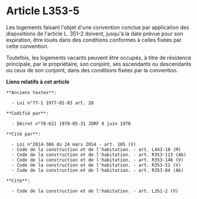 # Article L353-5

Les logements faisant l'objet d'une convention conclue par application des dispositions de l'article L. 351-2 doivent,
jusqu'à la date prévue pour son expiration, être loués dans des conditions conformes à celles fixées par cette convention. 

Toutefois, les logements vacants peuvent être occupés, à titre de résidence principale, par le propriétaire, son conjoint,
ses ascendants ou descendants ou ceux de son conjoint, dans des conditions fixées par la convention.

**Liens relatifs à cet article**

	**Anciens textes**:

	  - Loi n°77-1 1977-01-03 art. 28

	**Codifié par**:

	  - Décret n°78-621 1978-05-31 JORF 8 juin 1978

	**Cité par**:

	  - Loi n°2014-366 du 24 mars 2014 - art. 105 (V)
	  - Code de la construction et de l'habitation. - art. L443-10 (M)
	  - Code de la construction et de l'habitation. - art. R353-113 (Ab)
	  - Code de la construction et de l'habitation. - art. R353-146 (V)
	  - Code de la construction et de l'habitation. - art. R353-51 (V)
	  - Code de la construction et de l'habitation. - art. R353-84 (Ab)

	**Cite**:

	  - Code de la construction et de l'habitation. - art. L351-2 (V)
